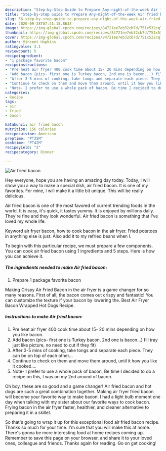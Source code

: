```yaml
---
description: "Step-by-Step Guide to Prepare Any-night-of-the-week Air fried bacon"
title: "Step-by-Step Guide to Prepare Any-night-of-the-week Air fried bacon"
slug: 56-step-by-step-guide-to-prepare-any-night-of-the-week-air-fried-bacon
date: 2020-09-28T07:41:15.863Z
image: https://img-global.cpcdn.com/recipes/84721ee7eb32cb7d/751x532cq70/air-fried-bacon-recipe-main-photo.jpg
thumbnail: https://img-global.cpcdn.com/recipes/84721ee7eb32cb7d/751x532cq70/air-fried-bacon-recipe-main-photo.jpg
cover: https://img-global.cpcdn.com/recipes/84721ee7eb32cb7d/751x532cq70/air-fried-bacon-recipe-main-photo.jpg
author: Vincent Hopkins
ratingvalue: 3.1
reviewcount: 5
recipeingredient:
- "1 package favorite bacon"
recipeinstructions:
- "Pre heat air fryer 400 cook time about 15- 20 mins depending on how you like bacon."
- "Add bacon (pics- first one is Turkey bacon, 2nd one is bacon...) fill tray just like picture, no need to cut if they fit)"
- "After 3-5 mins of cooking, take tongs and separate each piece. They can be on top of each other..."
- "Continue to check on them and move them around, until it how you like it cooked...."
- "Note- I prefer to use a whole pack of bacon, Be time I decided to do a recipe on this, I was on my 2nd around of bacon."
categories:
- Recipe
tags:
- air
- fried
- bacon

katakunci: air fried bacon 
nutrition: 156 calories
recipecuisine: American
preptime: "PT35M"
cooktime: "PT42M"
recipeyield: "3"
recipecategory: Dinner

---
```



![Air fried bacon](https://img-global.cpcdn.com/recipes/84721ee7eb32cb7d/751x532cq70/air-fried-bacon-recipe-main-photo.jpg)

Hey everyone, hope you are having an amazing day today. Today, I will show you a way to make a special dish, air fried bacon. It is one of my favorites. For mine, I will make it a little bit unique. This will be really delicious.

Air fried bacon is one of the most favored of current trending foods in the world. It is easy, it's quick, it tastes yummy. It is enjoyed by millions daily. They're fine and they look wonderful. Air fried bacon is something that I've loved my whole life.

Keyword air fryer bacon, how to cook bacon in the air fryer. Fried potatoes in anything else is just. Also add it to my refried beans when I.


To begin with this particular recipe, we must prepare a few components. You can cook air fried bacon using 1 ingredients and 5 steps. Here is how you can achieve it.

<!--inarticleads1-->

##### The ingredients needed to make Air fried bacon:

1. Prepare 1 package favorite bacon


Making Crispy Air Fried Bacon in the air fryer is a game changer for so many reasons. First of all, the bacon comes out crispy and fantastic! You can customize the texture if your bacon by lowering the. Best Air Fryer Bacon Wrapped Hot Dogs Recipe. 

<!--inarticleads2-->

##### Instructions to make Air fried bacon:

1. Pre heat air fryer 400 cook time about 15- 20 mins depending on how you like bacon.
1. Add bacon (pics- first one is Turkey bacon, 2nd one is bacon...) fill tray just like picture, no need to cut if they fit)
1. After 3-5 mins of cooking, take tongs and separate each piece. They can be on top of each other...
1. Continue to check on them and move them around, until it how you like it cooked....
1. Note- I prefer to use a whole pack of bacon, Be time I decided to do a recipe on this, I was on my 2nd around of bacon.


Oh boy, these are so good and a game changer! Air fried bacon and hot dogs are such a great combination together. Making air fryer fried bacon will become your favorite way to make bacon. I had a light bulb moment one day when talking with my sister about our favorite ways to cook bacon. Frying bacon in the air fryer faster, healthier, and cleaner alternative to preparing it in a skillet. 

So that's going to wrap it up for this exceptional food air fried bacon recipe. Thanks so much for your time. I'm sure that you will make this at home. There's gonna be more interesting food at home recipes coming up. Remember to save this page on your browser, and share it to your loved ones, colleague and friends. Thanks again for reading. Go on get cooking!
